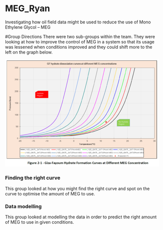 # MEG_Ryan
Investigating how oil field data might be used to reduce the use of Mono Ethylene Glycol – MEG

#Group Directions
There were two sub-groups within the team. They were looking at how to improve the control of MEG in a system so that its usage was lessened when conditions improved and they could shift more to the left on the graph below.

![MEG Diffusion](MEG_curves.png)

### Finding the right curve
This group looked at how you might find the right curve and spot on the curve to optimise the amount of MEG to use.

### Data modelling
This group looked at modelling the data in order to predict the right amount of MEG to use in given conditions.
